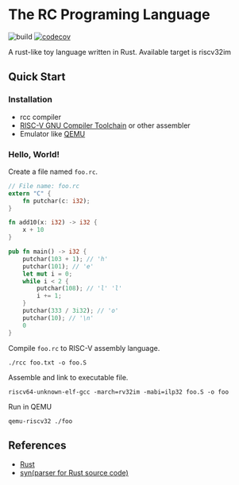 # The RC Programing Language
![build](https://github.com/ChiangYintso/rc/workflows/build/badge.svg)
[![codecov](https://codecov.io/gh/ChiangYintso/rc/branch/main/graph/badge.svg?token=FSSV4INNPZ)](https://codecov.io/gh/ChiangYintso/rc)

A rust-like toy language written in Rust. Available target is riscv32im

## Quick Start

### Installation
- rcc compiler
- [RISC-V GNU Compiler Toolchain](https://github.com/riscv/riscv-gnu-toolchain) or other assembler
- Emulator like [QEMU](https://github.com/qemu/qemu)

### Hello, World!
Create a file named `foo.rc`.
```rust
// File name: foo.rc
extern "C" {
    fn putchar(c: i32);
}

fn add10(x: i32) -> i32 {
    x + 10
}

pub fn main() -> i32 {
    putchar(103 + 1); // 'h'
    putchar(101); // 'e'
    let mut i = 0;
    while i < 2 {
        putchar(108); // 'l' 'l'
        i += 1;
    }
    putchar(333 / 3i32); // 'o'
    putchar(10); // '\n'
    0
}
```
Compile `foo.rc` to RISC-V assembly language.
```shell
./rcc foo.txt -o foo.S
```

Assemble and link to executable file.
```shell
riscv64-unknown-elf-gcc -march=rv32im -mabi=ilp32 foo.S -o foo
```

Run in QEMU
```shell
qemu-riscv32 ./foo
```

## References
- [Rust](https://github.com/rust-lang/rust)
- [syn(parser for Rust source code)](https://github.com/dtolnay/syn)
